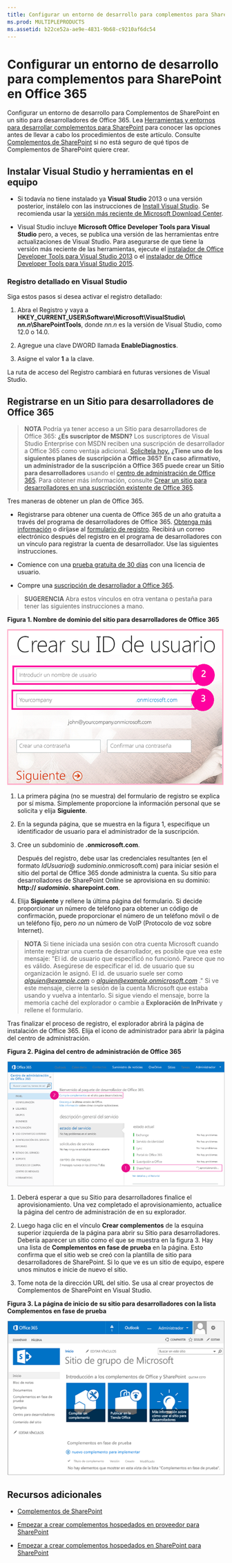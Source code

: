 ```yaml
---
title: Configurar un entorno de desarrollo para complementos para SharePoint en Office 365
ms.prod: MULTIPLEPRODUCTS
ms.assetid: b22ce52a-ae9e-4831-9b68-c9210af6dc54
---
```



# Configurar un entorno de desarrollo para complementos para SharePoint en Office 365
Configurar un entorno de desarrollo para Complementos de SharePoint en un sitio para desarrolladores de Office 365.
Lea  [Herramientas y entornos para desarrollar complementos para SharePoint](tools-and-environments-for-developing-sharepoint-add-ins.md) para conocer las opciones antes de llevar a cabo los procedimientos de este artículo. Consulte [Complementos de SharePoint](sharepoint-add-ins.md) si no está seguro de qué tipos de Complementos de SharePoint quiere crear.





## Instalar Visual Studio y herramientas en el equipo
<a name="devenv_vs"> </a>


- Si todavía no tiene instalado ya **Visual Studio** 2013 o una versión posterior, instálelo con las instrucciones de [Install Visual Studio](http://msdn.microsoft.com/library/da049020-cfda-40d7-8ff4-7492772b620f.aspx). Se recomienda usar la  [versión más reciente de Microsoft Download Center](https://www.visualstudio.com/downloads/download-visual-studio-vs).


- Visual Studio incluye **Microsoft Office Developer Tools para Visual Studio** pero, a veces, se publica una versión de las herramientas entre actualizaciones de Visual Studio. Para asegurarse de que tiene la versión más reciente de las herramientas, ejecute el [instalador de Office Developer Tools para Visual Studio 2013](http://aka.ms/OfficeDevToolsForVS2013) o el [instalador de Office Developer Tools para Visual Studio 2015](http://aka.ms/OfficeDevToolsForVS2015). 



### Registro detallado en Visual Studio

Siga estos pasos si desea activar el registro detallado:




1. Abra el Registro y vaya a **HKEY_CURRENT_USER\\Software\\Microsoft\\VisualStudio\\ _nn.n_\\SharePointTools**, donde _nn.n_ es la versión de Visual Studio, como 12.0 o 14.0.


2. Agregue una clave DWORD llamada **EnableDiagnostics**.


3. Asigne el valor **1** a la clave.


La ruta de acceso del Registro cambiará en futuras versiones de Visual Studio.




## Registrarse en un Sitio para desarrolladores de Office 365
<a name="o365_signup"> </a>


> **NOTA**
>  Podría ya tener acceso a un Sitio para desarrolladores de Office 365:
> **¿Es suscriptor de MSDN?** Los suscriptores de Visual Studio Enterprise con MSDN reciben una suscripción de desarrollador a Office 365 como ventaja adicional. [Solicítela hoy.](https://msdn.microsoft.com/subscriptions/manage/default.aspx)
> **¿Tiene uno de los siguientes planes de suscripción a Office 365?**
> **En caso afirmativo, un administrador de la suscripción a Office 365 puede crear un Sitio para desarrolladores** usando el [centro de administración de Office 365](https://portal.microsoftonline.com/admin/default.aspx). Para obtener más información, consulte  [Crear un sitio para desarrolladores en una suscripción existente de Office 365](create-a-developer-site-on-an-existing-office-365-subscription.md). 




Tres maneras de obtener un plan de Office 365. 




- Registrarse para obtener una cuenta de Office 365 de un año gratuita a través del programa de desarrolladores de Office 365.  [Obtenga más información](http://dev.office.com/devprogram) o diríjase al [formulario de registro](https://profile.microsoft.com/RegSysProfileCenter/wizardnp.aspx?wizid=14b845d0-938c-45af-b061-f798fbb4d170). Recibirá un correo electrónico después del registro en el programa de desarrolladores con un vínculo para registrar la cuenta de desarrollador. Use las siguientes instrucciones.


- Comience con una  [prueba gratuita de 30 días](https://portal.microsoftonline.com/Signup/MainSignUp.aspx?OfferId=6881A1CB-F4EB-4db3-9F18-388898DAF510&amp;DL=DEVELOPERPACK) con una licencia de usuario.


- Compre una  [suscripción de desarrollador a Office 365](https://portal.microsoftonline.com/Signup/MainSignUp.aspx?OfferId=C69E7747-2566-4897-8CBA-B998ED3BAB88&amp;DL=DEVELOPERPACK). 



> **SUGERENCIA**
> Abra estos vínculos en otra ventana o pestaña para tener las siguientes instrucciones a mano. 





**Figura 1. Nombre de dominio del sitio para desarrolladores de Office 365**








![Página 2 del formulario de registro para cuenta de Office 365](images/ff384c69-56bf-4ceb-81c3-8b874e2407f0.png)












1. La primera página (no se muestra) del formulario de registro se explica por sí misma. Simplemente proporcione la información personal que se solicita y elija **Siguiente**.


2. En la segunda página, que se muestra en la figura 1, especifique un identificador de usuario para el administrador de la suscripción.


3. Cree un subdominio de **.onmicrosoft.com**. 

    Después del registro, debe usar las credenciales resultantes (en el formato  _IdUsuario_@ _sudominio_.onmicrosoft.com) para iniciar sesión el sitio del portal de Office 365 donde administra la cuenta. Su sitio para desarrolladores de SharePoint Online se aprovisiona en su dominio: **http:// _sudominio_. sharepoint.com**.


4. Elija **Siguiente** y rellene la última página del formulario. Si decide proporcionar un número de teléfono para obtener un código de confirmación, puede proporcionar el número de un teléfono móvil o de un teléfono fijo, pero *no*  un número de VoIP (Protocolo de voz sobre Internet).




> **NOTA**
> Si tiene iniciada una sesión con otra cuenta Microsoft cuando intente registrar una cuenta de desarrollador, es posible que vea este mensaje: "El id. de usuario que especificó no funcionó. Parece que no es válido. Asegúrese de especificar el id. de usuario que su organización le asignó. El id. de usuario suele ser como  *alguien@example.com*  o *alguien@example.onmicrosoft.com*  ."
> Si ve este mensaje, cierre la sesión de la cuenta Microsoft que estaba usando y vuelva a intentarlo. Si sigue viendo el mensaje, borre la memoria caché del explorador o cambie a **Exploración de InPrivate** y rellene el formulario.




Tras finalizar el proceso de registro, el explorador abrirá la página de instalación de Office 365. Elija el icono de administrador para abrir la página del centro de administración.




**Figura 2. Página del centro de administración de Office 365**








![Captura de pantalla que muestra el centro de administración de Office 365.](images/SP15_Office365AdminInset_border.png)








1. Deberá esperar a que su Sitio para desarrolladores finalice el aprovisionamiento. Una vez completado el aprovisionamiento, actualice la página del centro de administración de en su explorador.


2. Luego haga clic en el vínculo **Crear complementos** de la esquina superior izquierda de la página para abrir su Sitio para desarrolladores. Debería aparecer un sitio como el que se muestra en la figura 3. Hay una lista de **Complementos en fase de prueba** en la página. Esto confirma que el sitio web se creó con la plantilla de sitio para desarrolladores de SharePoint. Si lo que ve es un sitio de equipo, espere unos minutos e inicie de nuevo el sitio.


3. Tome nota de la dirección URL del sitio. Se usa al crear proyectos de Complementos de SharePoint en Visual Studio.



**Figura 3. La página de inicio de su sitio para desarrolladores con la lista Complementos en fase de prueba**








![Captura de pantalla que muestra la página principal del sitio para desarrolladores.](images/SP15_DeveloperSiteHome_border.png)












## Recursos adicionales
<a name="SP15SetupSPO365_bk_addlresources"> </a>


-  [Complementos de SharePoint](sharepoint-add-ins.md)


-  [Empezar a crear complementos hospedados en proveedor para SharePoint](get-started-creating-provider-hosted-sharepoint-add-ins.md)


-  [Empezar a crear complementos hospedados en SharePoint para SharePoint](get-started-creating-sharepoint-hosted-sharepoint-add-ins.md)







